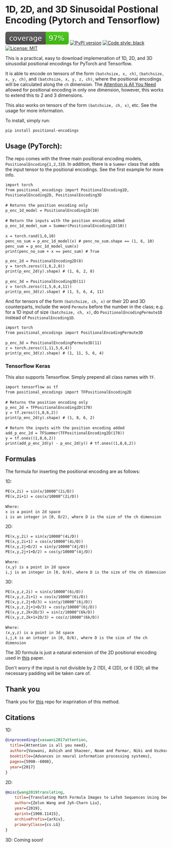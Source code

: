 # 1D, 2D, and 3D Sinusoidal Postional Encoding (Pytorch and Tensorflow)

![Code Coverage](./svgs/cov.svg)
[![PyPI version](https://badge.fury.io/py/positional-encodings.svg)](https://badge.fury.io/py/positional-encodings)
[![Code style: black](https://img.shields.io/badge/code%20style-black-000000.svg)](https://github.com/psf/black)
[![License: MIT](https://img.shields.io/badge/License-MIT-yellow.svg)](https://opensource.org/licenses/MIT)

This is a practical, easy to download implemenation of 1D, 2D, and 3D
sinusodial positional encodings for PyTorch and Tensorflow.

It is able to encode on tensors of the form `(batchsize, x, ch)`, `(batchsize,
x, y, ch)`, and `(batchsize, x, y, z, ch)`, where the positional encodings will
be calculated along the `ch` dimension. The [Attention is All You
Need](https://arxiv.org/pdf/1706.03762.pdf) allowed for positional encoding in
only one dimension, however, this works to extend this to 2 and 3 dimensions.

This also works on tensors of the form `(batchsize, ch, x)`, etc. See the usage for more information.

To install, simply run:

```
pip install positional-encodings
```

## Usage (PyTorch):

The repo comes with the three main positional encoding models,
`PositionalEncoding{1,2,3}D`. In addition, there is a `Summer` class that adds
the input tensor to the positional encodings. See the first example for more info.

```python3
import torch
from positional_encodings import PositionalEncoding1D, PositionalEncoding2D, PositionalEncoding3D

# Returns the position encoding only
p_enc_1d_model = PositionalEncoding1D(10)

# Return the inputs with the position encoding added
p_enc_1d_model_sum = Summer(PositionalEncoding1D(10))

x = torch.rand(1,6,10)
penc_no_sum = p_enc_1d_model(x) # penc_no_sum.shape == (1, 6, 10)
penc_sum = p_enc_1d_model_sum(x)
print(penc_no_sum + x == penc_sum) # True
```

```python3
p_enc_2d = PositionalEncoding2D(8)
y = torch.zeros((1,6,2,8))
print(p_enc_2d(y).shape) # (1, 6, 2, 8)

p_enc_3d = PositionalEncoding3D(11)
z = torch.zeros((1,5,6,4,11))
print(p_enc_3d(z).shape) # (1, 5, 6, 4, 11)
```

And for tensors of the form `(batchsize, ch, x)` or their 2D and 3D
counterparts, include the word `Permute` before the number in the class; e.g.
for a 1D input of size `(batchsize, ch, x)`, do `PositionalEncodingPermute1D`
instead of `PositionalEncoding1D`.


```python3
import torch
from positional_encodings import PositionalEncodingPermute3D

p_enc_3d = PositionalEncodingPermute3D(11)
z = torch.zeros((1,11,5,6,4))
print(p_enc_3d(z).shape) # (1, 11, 5, 6, 4)
```

### Tensorflow Keras

This also supports Tensorflow. Simply prepend all class names with `TF`.

```python3
import tensorflow as tf
from positional_encodings import TFPositionalEncoding2D

# Returns the position encoding only
p_enc_2d = TFPositionalEncoding2D(170)
y = tf.zeros((1,8,6,2))
print(p_enc_2d(y).shape) # (1, 8, 6, 2)

# Return the inputs with the position encoding added
add_p_enc_2d = TFSummer(TFPositionalEncoding2D(170))
y = tf.ones((1,8,6,2))
print(add_p_enc_2d(y) - p_enc_2d(y)) # tf.ones((1,8,6,2))
```

## Formulas

The formula for inserting the positional encoding are as follows:

1D:
```
PE(x,2i) = sin(x/10000^(2i/D))
PE(x,2i+1) = cos(x/10000^(2i/D))

Where:
x is a point in 2d space
i is an integer in [0, D/2), where D is the size of the ch dimension
```

2D:
```
PE(x,y,2i) = sin(x/10000^(4i/D))
PE(x,y,2i+1) = cos(x/10000^(4i/D))
PE(x,y,2j+D/2) = sin(y/10000^(4j/D))
PE(x,y,2j+1+D/2) = cos(y/10000^(4j/D))

Where:
(x,y) is a point in 2d space
i,j is an integer in [0, D/4), where D is the size of the ch dimension
```

3D:
```
PE(x,y,z,2i) = sin(x/10000^(6i/D))
PE(x,y,z,2i+1) = cos(x/10000^(6i/D))
PE(x,y,z,2j+D/3) = sin(y/10000^(6j/D))
PE(x,y,z,2j+1+D/3) = cos(y/10000^(6j/D))
PE(x,y,z,2k+2D/3) = sin(z/10000^(6k/D))
PE(x,y,z,2k+1+2D/3) = cos(z/10000^(6k/D))

Where:
(x,y,z) is a point in 3d space
i,j,k is an integer in [0, D/6), where D is the size of the ch dimension
```

The 3D formula is just a natural extension of the 2D positional encoding used
in [this](https://arxiv.org/pdf/1908.11415.pdf) paper.

Don't worry if the input is not divisible by 2 (1D), 4 (2D), or 6 (3D); all the
necessary padding will be taken care of.

## Thank you

Thank you for [this](https://github.com/wzlxjtu/PositionalEncoding2D) repo for inspriration of this method.

## Citations
1D:
```bibtex
@inproceedings{vaswani2017attention,
  title={Attention is all you need},
  author={Vaswani, Ashish and Shazeer, Noam and Parmar, Niki and Uszkoreit, Jakob and Jones, Llion and Gomez, Aidan N and Kaiser, {\L}ukasz and Polosukhin, Illia},
  booktitle={Advances in neural information processing systems},
  pages={5998--6008},
  year={2017}
}
```

2D:
```bibtex
@misc{wang2019translating,
    title={Translating Math Formula Images to LaTeX Sequences Using Deep Neural Networks with Sequence-level Training},
    author={Zelun Wang and Jyh-Charn Liu},
    year={2019},
    eprint={1908.11415},
    archivePrefix={arXiv},
    primaryClass={cs.LG}
}
```

3D:
Coming soon!
